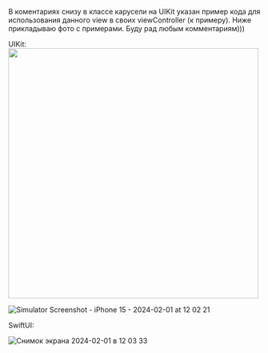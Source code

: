 В коментариях снизу в классе карусели на UIKit указан пример кода для использования данного view в своих viewController (к примеру).
Ниже прикладываю фото с примерами.
Буду рад любым комментариям)))

UIKit:
<img src="path/to/https://github.com/1rlan/DesignSystemHSE/assets/90830436/9f8e2137-b1f3-4607-a7bf-dbb3c21b94a7" width="500">

![Simulator Screenshot - iPhone 15 - 2024-02-01 at 12 02 21](https://github.com/1rlan/DesignSystemHSE/assets/90830436/9f8e2137-b1f3-4607-a7bf-dbb3c21b94a7)

SwiftUI:

![Снимок экрана 2024-02-01 в 12 03 33](https://github.com/1rlan/DesignSystemHSE/assets/90830436/bf74f8d3-0a33-43c0-8110-981e37395432)
